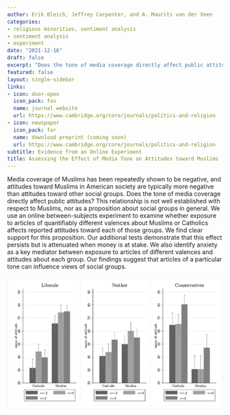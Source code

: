 ```yaml
---
author: Erik Bleich, Jeffrey Carpenter, and A. Maurits van der Veen
categories:
- religious minorities, sentiment analysis
- sentiment analysis
- experiment
date: "2021-12-16"
draft: false
excerpt: "Does the tone of media coverage directly affect public attitudes? We use an online between-subjects experiment to show that exposure to articles of quantifiably different valences about Muslims or Catholics affects reported attitudes toward each of those groups."
featured: false
layout: single-sidebar
links:
- icon: door-open
  icon_pack: fas
  name: journal website
  url: https://www.cambridge.org/core/journals/politics-and-religion
- icon: newspaper
  icon_pack: far
  name: download preprint (coming soon)
  url: https://www.cambridge.org/core/journals/politics-and-religion
subtitle: Evidence from an Online Experiment
title: Assessing the Effect of Media Tone on Attitudes toward Muslims
---
```


Media coverage of Muslims has been repeatedly shown to be negative, and attitudes toward Muslims in American society are typically more negative than attitudes toward other social groups. Does the tone of media coverage directly affect public attitudes? This relationship is not well established with respect to Muslims, nor as a proposition about social groups in general. We use an online between-subjects experiment to examine whether exposure to articles of quantifiably different valences about Muslims or Catholics affects reported attitudes toward each of those groups. We find clear support for this proposition. Our additional tests demonstrate that this effect persists but is attenuated when money is at stake. We also identify anxiety as a key mediator between exposure to articles of different valences and attitudes about each group. Our findings suggest that articles of a particular tone can influence views of social groups.

![key figure](Hetero_Politics_Effects.png)